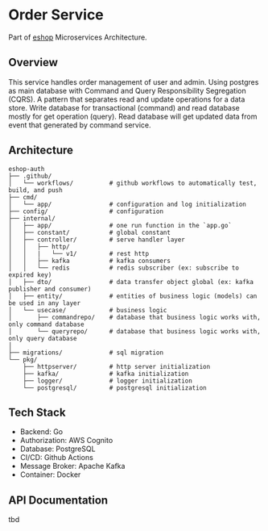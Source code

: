 # Order Service
Part of [eshop](https://github.com/idoyudha/eshop) Microservices Architecture.

## Overview
This service handles order management of user and admin. Using postgres as main database with Command and Query Responsibility Segregation (CQRS). A pattern that separates read and update operations for a data store. Write database for transactional (command) and read database mostly for get operation (query). Read database will get updated data from event that generated by command service.

## Architecture
```
eshop-auth
├── .github/
│   └── workflows/          # github workflows to automatically test, build, and push
├── cmd/
│   └── app/                # configuration and log initialization
├── config/                 # configuration
├── internal/   
│   ├── app/                # one run function in the `app.go`
│   ├── constant/           # global constant
│   ├── controller/         # serve handler layer
│   │   ├── http/
│   │   |   └── v1/         # rest http
│   │   ├── kafka           # kafka consumers
│   │   └── redis           # redis subscriber (ex: subscribe to expired key)
│   ├── dto/                # data transfer object global (ex: kafka publisher and consumer)
│   ├── entity/             # entities of business logic (models) can be used in any layer
│   └── usecase/            # business logic
│       ├── commandrepo/    # database that business logic works with, only command database
│       └── queryrepo/      # database that business logic works with, only query database
│   
├── migrations/             # sql migration
└── pkg/
    ├── httpserver/         # http server initialization
    ├── kafka/              # kafka initialization
    ├── logger/             # logger initialization
    └── postgresql/         # postgresql initialization
```

## Tech Stack
- Backend: Go
- Authorization: AWS Cognito
- Database: PostgreSQL
- CI/CD: Github Actions
- Message Broker: Apache Kafka
- Container: Docker

## API Documentation
tbd